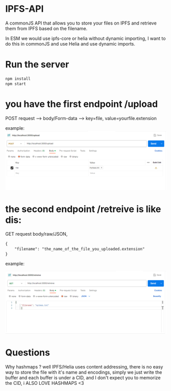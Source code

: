 # IPFS-API

A commonJS API that allows you to store your files on IPFS and retrieve them from IPFS based on the filename.

In ESM we would use ipfs-core or helia without dynamic importing, I want to do this in commonJS and use Helia and use dynamic imports.

# Run the server

```
npm install
npm start
```
# you have the first endpoint /upload

POST request -->  body/Form-data --> key=file, value=yourfile.extension 

example: 
![Alt text](image.png)


# the second endpoint /retreive is like dis:

GET request body/raw/JSON, 
```
{
    "filename": "the_name_of_the_file_you_uploaded.extension"
}
```
example:

![Alt text](image-1.png)


# Questions

Why hashmaps ? well IPFS/Helia uses content addressing, there is no easy way to store the file with it's name and encodings, simply we just write the buffer and each buffer is under a CID, and I don't expect you to memorize the CID, i ALSO LOVE HASHMAPS <3


